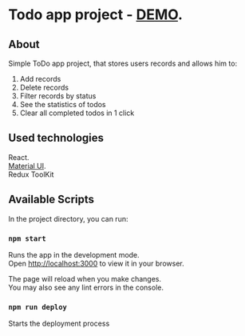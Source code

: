 # Todo app project - [DEMO](https://adioskv.github.io/todo-app-login/).

## About
Simple ToDo app project, that stores users records and allows him to:

  1. Add records
  2. Delete records
  3. Filter records by status
  4. See the statistics of todos
  5. Clear all completed todos in 1 click 

## Used technologies

React.\
[Material UI](https://mui.com/material-ui/).\
Redux ToolKit

## Available Scripts

In the project directory, you can run:

### `npm start`

Runs the app in the development mode.\
Open [http://localhost:3000](http://localhost:3000) to view it in your browser.

The page will reload when you make changes.\
You may also see any lint errors in the console.


### `npm run deploy`

Starts the deployment process
